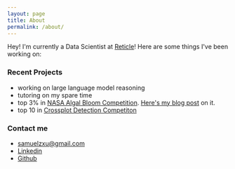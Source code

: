 ```yaml
---
layout: page
title: About
permalink: /about/
---
```


Hey! I'm currently a Data Scientist at [Reticle](https://reticleai.com)! Here are some things I've been working on: 

### Recent Projects

- working on large language model reasoning
- tutoring on my spare time
- top 3% in [NASA Algal Bloom Competition](https://www.drivendata.org/competitions/143/tick-tick-bloom/). [Here's my blog post](https://samuelzxu.github.io/NASA-Algal-Bloom-Data-Science-Challenge/) on it.
- top 10 in [Crossplot Detection Competiton](https://xeek.ai/challenges/locate-plot-markers)


### Contact me

- [samuelzxu@gmail.com](mailto:samuelzxu@gmail.com)
- [Linkedin](https://linkedin.com/in/samuelzicongxu)
- [Github](https://github.com/samuelzxu)